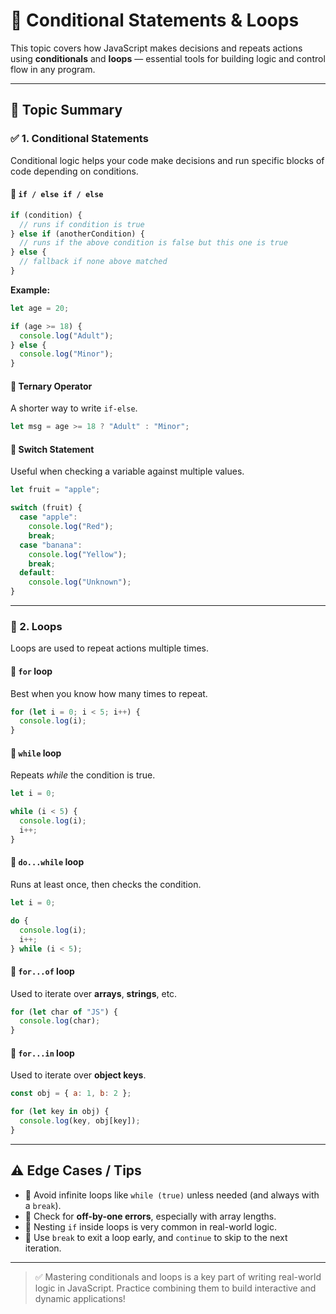 # 🔄 Conditional Statements & Loops

This topic covers how JavaScript makes decisions and repeats actions using **conditionals** and **loops** — essential tools for building logic and control flow in any program.

---

## 📘 Topic Summary

### ✅ 1. Conditional Statements

Conditional logic helps your code make decisions and run specific blocks of code depending on conditions.

#### 🔹 `if / else if / else`
```js
if (condition) {
  // runs if condition is true
} else if (anotherCondition) {
  // runs if the above condition is false but this one is true
} else {
  // fallback if none above matched
}
```

**Example:**
```js
let age = 20;

if (age >= 18) {
  console.log("Adult");
} else {
  console.log("Minor");
}
```

#### 🔹 Ternary Operator
A shorter way to write `if-else`.

```js
let msg = age >= 18 ? "Adult" : "Minor";
```

#### 🔹 Switch Statement
Useful when checking a variable against multiple values.

```js
let fruit = "apple";

switch (fruit) {
  case "apple":
    console.log("Red");
    break;
  case "banana":
    console.log("Yellow");
    break;
  default:
    console.log("Unknown");
}
```

---

### 🔁 2. Loops

Loops are used to repeat actions multiple times.

#### 🔹 `for` loop
Best when you know how many times to repeat.
```js
for (let i = 0; i < 5; i++) {
  console.log(i);
}
```

#### 🔹 `while` loop
Repeats *while* the condition is true.
```js
let i = 0;

while (i < 5) {
  console.log(i);
  i++;
}
```

#### 🔹 `do...while` loop
Runs at least once, then checks the condition.
```js
let i = 0;

do {
  console.log(i);
  i++;
} while (i < 5);
```

#### 🔹 `for...of` loop
Used to iterate over **arrays**, **strings**, etc.
```js
for (let char of "JS") {
  console.log(char);
}
```

#### 🔹 `for...in` loop
Used to iterate over **object keys**.
```js
const obj = { a: 1, b: 2 };

for (let key in obj) {
  console.log(key, obj[key]);
}
```

---

## ⚠️ Edge Cases / Tips

- 🔁 Avoid infinite loops like `while (true)` unless needed (and always with a `break`).
- 🔁 Check for **off-by-one errors**, especially with array lengths.
- 🔁 Nesting `if` inside loops is very common in real-world logic.
- 🛑 Use `break` to exit a loop early, and `continue` to skip to the next iteration.

---

> ✅ Mastering conditionals and loops is a key part of writing real-world logic in JavaScript. Practice combining them to build interactive and dynamic applications!

